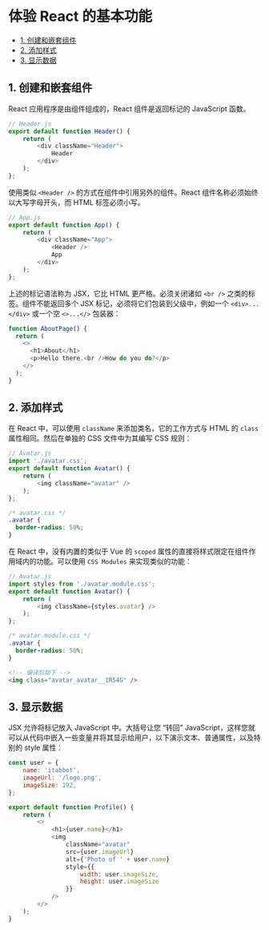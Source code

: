 # 体验 React 的基本功能<!-- omit in toc -->

- [1. 创建和嵌套组件](#1-创建和嵌套组件)
- [2. 添加样式](#2-添加样式)
- [3. 显示数据](#3-显示数据)

## 1. 创建和嵌套组件

React 应用程序是由组件组成的，React 组件是返回标记的 JavaScript 函数。

```JavaScript
// Header.js
export default function Header() {
    return (
        <div className="Header">
            Header
        </div>
    );
};
```

使用类似 `<Header />` 的方式在组件中引用另外的组件。React 组件名称必须始终以大写字母开头，而 HTML 标签必须小写。

```JavaScript
// App.js
export default function App() {
    return (
        <div className="App">
            <Header />
            App
        </div>
    );
};
```

上述的标记语法称为 JSX，它比 HTML 更严格。必须关闭诸如 `<br />` 之类的标签。组件不能返回多个 JSX 标记，必须将它们包装到父级中，例如一个 `<div>...</div>` 或一个空 `<>...</>` 包装器：

```JavaScript
function AboutPage() {
  return (
    <>
      <h1>About</h1>
      <p>Hello there.<br />How do you do?</p>
    </>
  );
}
```

## 2. 添加样式

在 React 中，可以使用 `className` 来添加类名，它的工作方式与 HTML 的 `class` 属性相同。然后在单独的 CSS 文件中为其编写 CSS 规则：

```JavaScript
// Avatar.js
import './avatar.css';
export default function Avatar() {
    return (
        <img className="avatar" />
    );
};
```

```css
/* avatar.css */
.avatar {
  border-radius: 50%;
}
```

在 React 中，没有内置的类似于 Vue 的 `scoped` 属性的直接将样式限定在组件作用域内的功能。可以使用 `CSS Modules` 来实现类似的功能：

```JavaScript
// Avatar.js
import styles from './avatar.module.css';
export default function Avatar() {
    return (
        <img className={styles.avatar} />
    );
};
```

```css
/* avatar.module.css */
.avatar {
  border-radius: 50%;
}
```

```html
<!-- 编译后如下 -->
<img class="avatar_avatar__1RS4G" />
```

## 3. 显示数据

JSX 允许将标记放入 JavaScript 中。大括号让您 “转回” JavaScript，这样您就可以从代码中嵌入一些变量并将其显示给用户，以下演示文本、普通属性，以及特别的 style 属性：

```JavaScript
const user = {
    name: 'itabbot',
    imageUrl: '/logo.png',
    imageSize: 192,
};

export default function Profile() {
    return (
        <>
            <h1>{user.name}</h1>
            <img
                className="avatar"
                src={user.imageUrl}
                alt={'Photo of ' + user.name}
                style={{
                    width: user.imageSize,
                    height: user.imageSize
                }}
            />
        </>
    );
}
```
